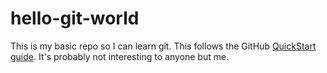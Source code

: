 # hello-git-world
This is my basic repo so I can learn git. This follows the GitHub [QuickStart guide](https://docs.github.com/en/get-started/quickstart/hello-world). It's probably not interesting to anyone but me.



